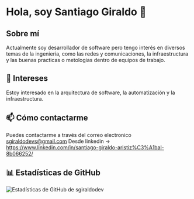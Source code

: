 # Hola, soy Santiago Giraldo 👋

## Sobre mí
Actualmente soy desarrollador de software pero tengo interés en diversos temas de la ingenieria, como las redes y comunicaciones, la infraestructura y las buenas practicas o metologias dentro de equipos de trabajo.

## 👀 Intereses
Estoy interesado en la arquitectura de software, la automatización y la infraestructura.

## 📫 Cómo contactarme
Puedes contactarme a través del correo electronico sgiraldodevs@gmail.com
Desde linkedin -> https://www.linkedin.com/in/santiago-giraldo-aristiz%C3%A1bal-8b066252/

## 📊 Estadísticas de GitHub
![Estadísticas de GitHub de sgiraldodev](https://github-readme-stats.vercel.app/api?username=sgiraldodev&show_icons=true)

<!---
sgiraldodev/sgiraldodev es un repositorio ✨ especial ✨ porque su `README.md` (este archivo) aparece en tu perfil de GitHub.
Puedes hacer clic en el enlace de vista previa para ver tus cambios.
--->
